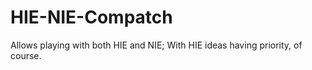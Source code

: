 # HIE-NIE-Compatch
Allows playing with both HIE and NIE; With HIE ideas having priority, of course.
